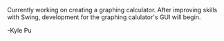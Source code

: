 Currently working on creating a graphing calculator. After improving skills with Swing, development for the graphing calulator's GUI will begin.

-Kyle Pu
